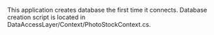 This application creates database the first time it connects.
Database creation script is located in DataAccessLayer/Context/PhotoStockContext.cs.
